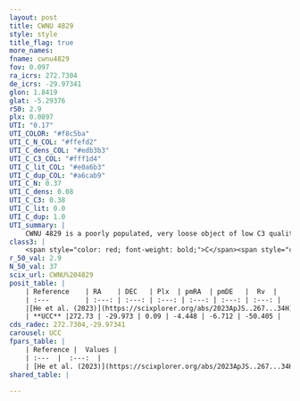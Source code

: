 ```yaml
---
layout: post
title: CWNU 4829
style: style
title_flag: true
more_names: 
fname: cwnu4829
fov: 0.097
ra_icrs: 272.7304
de_icrs: -29.97341
glon: 1.8419
glat: -5.29376
r50: 2.9
plx: 0.0897
UTI: "0.17"
UTI_COLOR: "#f8c5ba"
UTI_C_N_COL: "#ffefd2"
UTI_C_dens_COL: "#edb3b3"
UTI_C_C3_COL: "#fff1d4"
UTI_C_lit_COL: "#e0a6b3"
UTI_C_dup_COL: "#a6cab9"
UTI_C_N: 0.37
UTI_C_dens: 0.08
UTI_C_C3: 0.38
UTI_C_lit: 0.0
UTI_C_dup: 1.0
UTI_summary: |
    CWNU 4829 is a poorly populated, very loose object of low C3 quality. It was recently reported in the literature.
class3: |
    <span style="color: red; font-weight: bold;">C</span><span style="color: #FFC300; font-weight: bold;">B</span>
r_50_val: 2.9
N_50_val: 37
scix_url: CWNU%204829
posit_table: |
    | Reference    | RA    | DEC   | Plx  | pmRA  | pmDE   |  Rv  |
    | :---         | :---: | :---: | :---: | :---: | :---: | :---: |
    |[He et al. (2023)](https://scixplorer.org/abs/2023ApJS..267...34H) | 272.724 | -29.977 | 0.095 | -4.481 | -6.77 | -- |
    | **UCC** |272.73 | -29.973 | 0.09 | -4.448 | -6.712 | -50.405 | 
cds_radec: 272.7304,-29.97341
carousel: UCC
fpars_table: |
    | Reference |  Values |
    | :---  |  :---:  |
    | [He et al. (2023)](https://scixplorer.org/abs/2023ApJS..267...34H) | `A0=1.05, m-M=15.55, logA=10.1` |
shared_table: |
    
---
```


